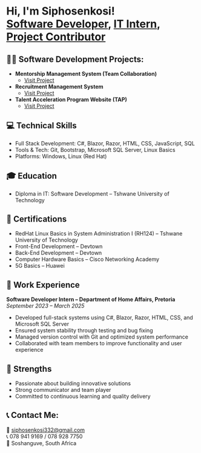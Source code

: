 <h1>Hi, I'm Siphosenkosi!<br/>
<a href="https://www.mentormanagementsystem.co.za/" target="_blank">Software Developer</a>, 
<a href="https://tap.kesug.com/?i=1" target="_blank">IT Intern</a>, 
<a href="https://www.recruitmentmanagementsystem.co.za/" target="_blank">Project Contributor</a>
</h1>

<h2>👨‍💻 Software Development Projects:</h2>

- <b>Mentorship Management System (Team Collaboration)</b>  
  - [Visit Project](https://www.mentormanagementsystem.co.za/)
- <b>Recruitment Management System</b>  
  - [Visit Project](https://www.recruitmentmanagementsystem.co.za/)
- <b>Talent Acceleration Program Website (TAP)</b>  
  - [Visit Project](https://tap.kesug.com/?i=1)

<h2>💻 Technical Skills</h2>

- Full Stack Development: C#, Blazor, Razor, HTML, CSS, JavaScript, SQL  
- Tools & Tech: Git, Bootstrap, Microsoft SQL Server, Linux Basics  
- Platforms: Windows, Linux (Red Hat)

<h2>🎓 Education</h2>

- Diploma in IT: Software Development – Tshwane University of Technology  

<h2>📜 Certifications</h2>

- RedHat Linux Basics in System Administration I (RH124) – Tshwane University of Technology  
- Front-End Development – Devtown  
- Back-End Development – Devtown  
- Computer Hardware Basics – Cisco Networking Academy  
- 5G Basics – Huawei

<h2>💼 Work Experience</h2>

<b>Software Developer Intern – Department of Home Affairs, Pretoria</b><br/>
<em>September 2023 – March 2025</em><br/>
- Developed full-stack systems using C#, Blazor, Razor, HTML, CSS, and Microsoft SQL Server  
- Ensured system stability through testing and bug fixing  
- Managed version control with Git and optimized system performance  
- Collaborated with team members to improve functionality and user experience  

<h2>🧠 Strengths</h2>

- Passionate about building innovative solutions  
- Strong communicator and team player  
- Committed to continuous learning and quality delivery  

<h2>📞 Contact Me:</h2>

📧 siphosenkosi332@gmail.com  
📞 078 941 9169 / 078 928 7750  
📍 Soshanguve, South Africa
